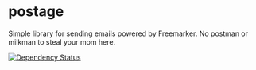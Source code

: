 # postage

Simple library for sending emails powered by Freemarker. No postman or milkman to steal your mom here.

[![Dependency Status](https://beta.gemnasium.com/badges/github.com/AbstractElemental/postage.svg)](https://beta.gemnasium.com/projects/github.com/AbstractElemental/postage) 